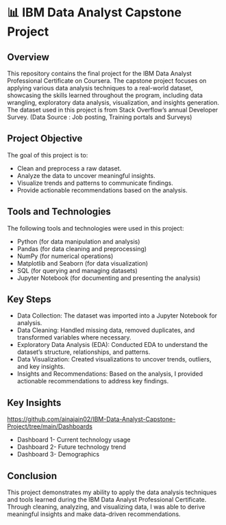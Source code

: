 # 📊 IBM Data Analyst Capstone Project

## Overview
This repository contains the final project for the IBM Data Analyst Professional Certificate on Coursera. The capstone project focuses on applying various data analysis techniques to a real-world dataset, showcasing the skills learned throughout the program, including data wrangling, exploratory data analysis, visualization, and insights generation. The dataset used in this project is from Stack Overflow’s annual Developer Survey. (Data Source : Job posting, Training portals and Surveys)

## Project Objective
The goal of this project is to:

* Clean and preprocess a raw dataset.
* Analyze the data to uncover meaningful insights.
* Visualize trends and patterns to communicate findings.
* Provide actionable recommendations based on the analysis.
## Tools and Technologies
The following tools and technologies were used in this project:

* Python (for data manipulation and analysis)
* Pandas (for data cleaning and preprocessing)
* NumPy (for numerical operations)
* Matplotlib and Seaborn (for data visualization)
* SQL (for querying and managing datasets)
* Jupyter Notebook (for documenting and presenting the analysis)

 ## Key Steps
* Data Collection: The dataset was imported into a Jupyter Notebook for analysis.
* Data Cleaning: Handled missing data, removed duplicates, and transformed variables where necessary.
* Exploratory Data Analysis (EDA): Conducted EDA to understand the dataset’s structure, relationships, and patterns.
* Data Visualization: Created visualizations to uncover trends, outliers, and key insights.
* Insights and Recommendations: Based on the analysis, I provided actionable recommendations to address key findings.

## Key Insights
https://github.com/ainajain02/IBM-Data-Analyst-Capstone-Project/tree/main/Dashboards
* Dashboard 1- Current technology usage
* Dashboard 2- Future technology trend
* Dashboard 3- Demographics

 ## Conclusion
This project demonstrates my ability to apply the data analysis techniques and tools learned during the IBM Data Analyst Professional Certificate. Through cleaning, analyzing, and visualizing data, I was able to derive meaningful insights and make data-driven recommendations.
